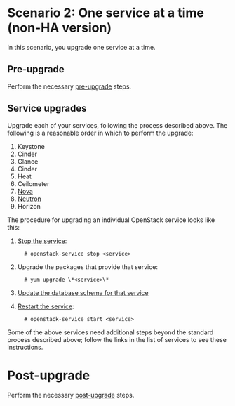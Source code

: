 # Scenario 2: One service at a time (non-HA version)

In this scenario, you upgrade one service at a time.

## Pre-upgrade

Perform the necessary [pre-upgrade][] steps.

[pre-upgrade]: pre-upgrade.md

## Service upgrades

Upgrade each of your services, following the process described above.
The following is a reasonable order in which to perform the upgrade:

1. Keystone
1. Cinder
1. Glance
1. Cinder
1. Heat
1. Ceilometer
1. [Nova][]
1. [Neutron][]
1. Horizon

[nova]: upgrade-nova.html
[neutron]: upgrade-neutron.html

The procedure for upgrading an individual OpenStack service looks like
this:

1. [Stop the service][stop]:

         # openstack-service stop <service>

1. Upgrade the packages that provide that service:

         # yum upgrade \*<service>\*

1. [Update the database schema for that
   service](database-upgrade.html)

1. [Restart the service][start]:

         # openstack-service start <service>

[stop]: service.html#stop
[start]: service.html#start

Some of the above services need additional steps beyond the standard
process described above; follow the links in the list of services to see
these instructions.

# Post-upgrade

Perform the necessary [post-upgrade][] steps.

[post-upgrade]: post-upgrade.md

